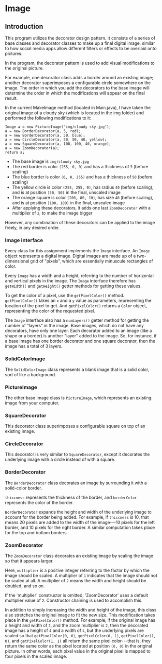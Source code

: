 # Image

## Introduction

This program utilizes the decorator design pattern. It consists of a series of base classes and decorator classes to make up a final digital image, similar to how social media apps allow different filters or effects to be overlaid onto pictures.

In the program, the decorator pattern is used to add visual modifications to the original picture.

For example, one decorator class adds a border around an existing image; another decorator superimposes a configurable circle somewhere on the image. The order in which you add the decorators to the base image will determine the order in which the modifications will appear on the final result.

In the current MakeImage method (located in Main.java), I have taken the original image of a cloudy sky (which is located in the img folder) and performed the following modifications to it:

	Image a = new PictureImage("img/cloudy sky.jpg");
	a = new BorderDecorator(a, 5, red);
	a = new BorderDecorator(a, 50, blue);
	a = new CircleDecorator(a, 50, 50, 40, yellow);
	a = new SquareDecorator(a, 100, 100, 40, orange);
	a = new ZoomDecorator(a);
	return a;

* The base image is `img/cloudy sky.jpg`
* The red border is color `(255, 0, 0)` and has a thickness of `5` (before scaling)
* The blue border is color `(0, 0, 255)` and has a thickness of `50` (before scaling)
* The yellow circle is color `(255, 255, 0)`, has radius `40` (before scaling), and is at position `(50, 50)` in the final, unscaled image
* The orange square is color `(200, 80, 10)`, has size `40` (before scaling), and is at position `(100, 100)` in the final, unscaled image
* After applying these decorators, it adds one last `ZoomDecorator` with a multiplier of `2`, to make the image bigger

However, any combination of these decorators can be applied to the image freely, in any desired order.


### Image interface

Every class for this assignment implements the `Image` interface. An `Image` object represents a digital image. Digital images are made up of a two-dimensional grid of "pixels", which are essentially minuscule rectangles of color.

Every `Image` has a width and a height, referring to the number of horizontal and vertical pixels in the image. The `Image` interface therefore has `getWidth()` and `getHeight()` getter methods for getting these values.

To get the color of a pixel, use the `getPixelColor()` method. `getPixelColor()` takes an `x` and a `y` value as parameters, representing the location of the pixel to get. And `getPixelColor()` returns a `Color` object, representing the color of the requested pixel.

The `Image` interface also has a `numLayers()` getter method for getting the number of "layers" in the image. Base images, which do not have any decorators, have only one layer. Each decorator added to an image (like a shape or a border) is another "layer" added to the image. So, for instance, if a base image has one border decorator and one square decorator, then the image has a total of 3 layers.


### SolidColorImage

The `SolidColorImage` class represents a blank image that is a solid color, sort of like a background.


### PictureImage

The other base image class is `PictureImage`, which represents an existing image from your computer.


### SquareDecorator

This decorator class superimposes a configurable square on top of an existing image.


### CircleDecorator

This decorator is very similar to `SquareDecorator`, except it decorates the underlying image with a circle instead of with a square.


### BorderDecorator

The `BorderDecorator` class decorates an image by surrounding it with a solid-color border.

`thiccness` represents the thickness of the border, and `borderColor` represents the color of the border.

`BorderDecorator` expands the height and width of the underlying image to account for the border being added. For example, if `thiccness` is 10, that means 20 pixels are added to the width of the image---10 pixels for the left border, and 10 pixels for the right border. A similar computation takes place for the top and bottom borders.


### ZoomDecorator

The `ZoomDecorator` class decorates an existing image by scaling the image so that it appears larger.

Here, `multiplier` is a positive integer referring to the factor by which the image should be scaled. A multiplier of `1` indicates that the image should not be scaled at all. A multiplier of `2` means the width and height should be doubled, and so on.

If the 'multiplier' constructor is omitted, 'ZoomDecorator' uses a default multiplier value of `2`. Constructor chaining is used to accomplish this.

In addition to simply increasing the width and height of the image, this class also stretches the original image to fit the new size. This modification takes place in the `getPixelColor()` method. For example, if the original image has a height and width of `2`, and the zoom multiplier is `2`, then the decorated image has a height of `4` and a width of `4`, but the underlying pixels are scaled so that `getPixelColor(0, 0)`, `getPixelColor(0, 1)`, `getPixelColor(1, 0)`, and `getPixelColor(1, 1)` all return the same pixel color---that is, they return the same color as the pixel located at position `(0, 0)` in the original picture. In other words, each pixel value in the original pixel is mapped to four pixels in the scaled image.
